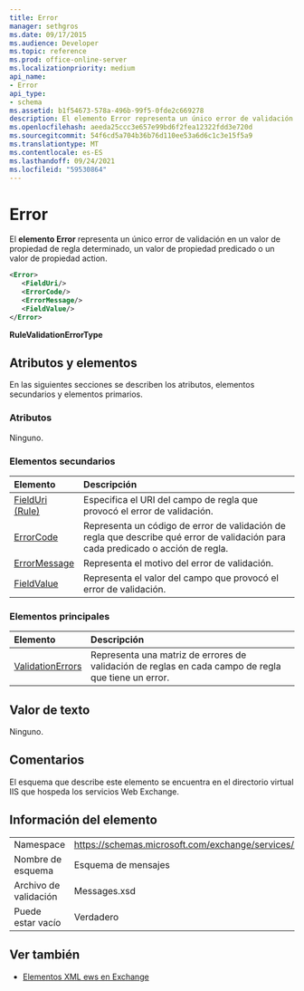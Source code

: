 ```yaml
---
title: Error
manager: sethgros
ms.date: 09/17/2015
ms.audience: Developer
ms.topic: reference
ms.prod: office-online-server
ms.localizationpriority: medium
api_name:
- Error
api_type:
- schema
ms.assetid: b1f54673-578a-496b-99f5-0fde2c669278
description: El elemento Error representa un único error de validación en un valor de propiedad de regla determinado, un valor de propiedad predicado o un valor de propiedad action.
ms.openlocfilehash: aeeda25ccc3e657e99bd6f2fea12322fdd3e720d
ms.sourcegitcommit: 54f6cd5a704b36b76d110ee53a6d6c1c3e15f5a9
ms.translationtype: MT
ms.contentlocale: es-ES
ms.lasthandoff: 09/24/2021
ms.locfileid: "59530864"
---
```

# <a name="error"></a>Error

El **elemento Error** representa un único error de validación en un valor de propiedad de regla determinado, un valor de propiedad predicado o un valor de propiedad action. 
  
```XML
<Error>
   <FieldUri/>
   <ErrorCode/>
   <ErrorMessage/>
   <FieldValue/>
</Error>
```

 **RuleValidationErrorType**
## <a name="attributes-and-elements"></a>Atributos y elementos

En las siguientes secciones se describen los atributos, elementos secundarios y elementos primarios.
  
### <a name="attributes"></a>Atributos

Ninguno.
  
### <a name="child-elements"></a>Elementos secundarios

|**Elemento**|**Descripción**|
|:-----|:-----|
|[FieldUri (Rule)](fielduri-rule.md) <br/> |Especifica el URI del campo de regla que provocó el error de validación.  <br/> |
|[ErrorCode](errorcode.md) <br/> |Representa un código de error de validación de regla que describe qué error de validación para cada predicado o acción de regla.  <br/> |
|[ErrorMessage](errormessage.md) <br/> |Representa el motivo del error de validación.  <br/> |
|[FieldValue](fieldvalue.md) <br/> |Representa el valor del campo que provocó el error de validación.  <br/> |
   
### <a name="parent-elements"></a>Elementos principales

|**Elemento**|**Descripción**|
|:-----|:-----|
|[ValidationErrors](validationerrors.md) <br/> |Representa una matriz de errores de validación de reglas en cada campo de regla que tiene un error.  <br/> |
   
## <a name="text-value"></a>Valor de texto

Ninguno.
  
## <a name="remarks"></a>Comentarios

El esquema que describe este elemento se encuentra en el directorio virtual IIS que hospeda los servicios Web Exchange.
  
## <a name="element-information"></a>Información del elemento

|||
|:-----|:-----|
|Namespace  <br/> |https://schemas.microsoft.com/exchange/services/2006/messages  <br/> |
|Nombre de esquema  <br/> |Esquema de mensajes  <br/> |
|Archivo de validación  <br/> |Messages.xsd  <br/> |
|Puede estar vacío  <br/> |Verdadero  <br/> |
   
## <a name="see-also"></a>Ver también



- [Elementos XML ews en Exchange](ews-xml-elements-in-exchange.md)

